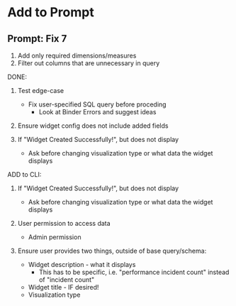 # Add to Prompt

## Prompt: Fix 7

1. Add only required dimensions/measures
2. Filter out columns that are unnecessary in query

DONE:

1. Test edge-case

   - Fix user-specified SQL query before proceding
     - Look at Binder Errors and suggest ideas

2. Ensure widget config does not include added fields

3. If "Widget Created Successfully!", but does not display
   - Ask before changing visualization type or what data the widget displays

ADD to CLI:

1. If "Widget Created Successfully!", but does not display

   - Ask before changing visualization type or what data the widget displays

2. User permission to access data

   - Admin permission

3. Ensure user provides two things, outside of base query/schema:
   - Widget description - what it displays
     - This has to be specific, i.e. "performance incident count" instead of "incident count"
   - Widget title - IF desired!
   - Visualization type
